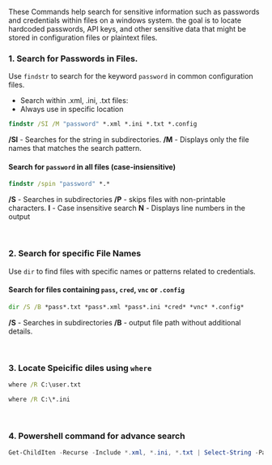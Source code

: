These Commands help search for sensitive information such as passwords and credentials within files on a windows system. the goal is to locate hardcoded passwords, API keys, and other sensitive data that might be stored in configuration files or plaintext files.


### 1. Search for Passwords in Files.

Use `findstr` to search for the keyword `password` in common configuration files.

*   Search within .xml, .ini, .txt files:
*   Always use in specific location

```cmd
findstr /SI /M "password" *.xml *.ini *.txt *.config
```

**/SI** - Searches for the string in subdirectories.
**/M** - Displays only the file names that matches the search pattern.


#### Search for `password` in all files (case-insiensitive)

```cmd
findstr /spin "password" *.*
```

**/S** - Searches in subdirectories
**/P** - skips files with non-printable characters.
**I** - Case insensitive search
**N** - Displays line numbers in the output


</br>


### 2.  Search for specific File Names

Use `dir` to find files with specific names or patterns related to credentials.

#### Search for files containing `pass`, `cred`, `vnc` or `.config`

```cmd
dir /S /B *pass*.txt *pass*.xml *pass*.ini *cred* *vnc* *.config*
```

**/S** - Searches in subdirectories
**/B** - output file path without additional details.

</br>

### 3. Locate Speicific diles using `where`

```cmd
where /R C:\user.txt
```

```cmd
where /R C:\*.ini
```

</br>


### 4. Powershell command for advance search

```powershell
Get-ChildIten -Recurse -Include *.xml, *.ini, *.txt | Select-String -Pattern "password'
```